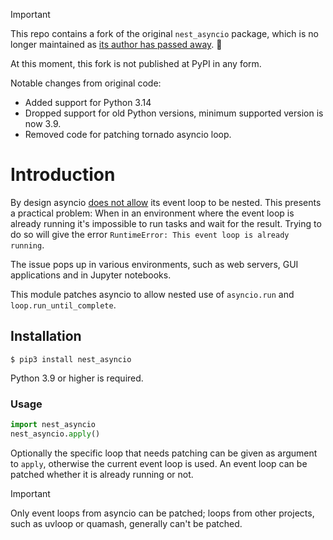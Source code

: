 > [!IMPORTANT]
> This repo contains a fork of the original ``nest_asyncio`` package,
> which is no longer maintained as [its author has passed away](https://github.com/erdewit/ib_insync?tab=readme-ov-file#notice). :tulip:
>
> At this moment, this fork is not published at PyPI in any form.
>
> Notable changes from original code:
> - Added support for Python 3.14
> - Dropped support for old Python versions, minimum supported version is now 3.9.
> - Removed code for patching tornado asyncio loop.

# Introduction

By design asyncio [does not allow](https://github.com/python/cpython/issues/66435)
its event loop to be nested. This presents a practical problem:
When in an environment where the event loop is
already running it's impossible to run tasks and wait
for the result. Trying to do so will give the error
`RuntimeError: This event loop is already running`.

The issue pops up in various environments, such as web servers,
GUI applications and in Jupyter notebooks.

This module patches asyncio to allow nested use of `asyncio.run` and
`loop.run_until_complete`.

## Installation


```console
$ pip3 install nest_asyncio
```

Python 3.9 or higher is required.

### Usage

```python
import nest_asyncio
nest_asyncio.apply()
```

Optionally the specific loop that needs patching can be given
as argument to `apply`, otherwise the current event loop is used.
An event loop can be patched whether it is already running
or not.

> [!IMPORTANT]
> Only event loops from asyncio can be patched;
> loops from other projects, such as uvloop or quamash,
> generally can't be patched.
